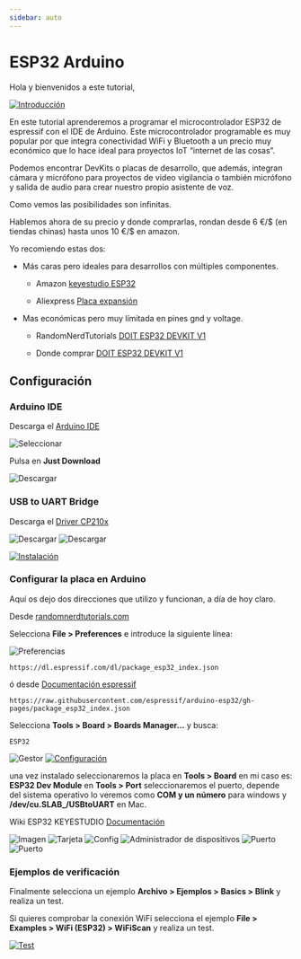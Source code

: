 ```yaml
---
sidebar: auto
---
```


# ESP32 Arduino
 
Hola y bienvenidos a este tutorial,

[![Introducción](../.vuepress/public/img/introduccion.png)](https://www.youtube.com/watch?v=dZ59MDPcrqo&list=PLgh8bcLDakt3KLia5B5ZIEbvhxp41EPiE)


En este tutorial aprenderemos a programar el microcontrolador ESP32 de espressif con el IDE de Arduino. Este microcontrolador programable es muy popular por que integra conectividad WiFi y Bluetooth a un precio muy económico que lo hace ideal para proyectos IoT “internet de las cosas”.

Podemos encontrar DevKits o placas de desarrollo, que además, integran cámara y micrófono para proyectos de video vigilancia o también micrófono y salida de audio para crear nuestro propio asistente de voz. 

Como vemos las posibilidades son infinitas.

Hablemos ahora de su precio y donde comprarlas, rondan desde 6 €/$ (en tiendas chinas) hasta unos 10 €/$ en amazon.

Yo recomiendo estas dos:

  - Más caras pero ideales para desarrollos con múltiples componentes.

    - Amazon [keyestudio ESP32](https://www.amazon.es/KEYESTUDIO-ESP32-Tablero-para-Arduino/dp/B07Q9YDS2V/ref=sr_1_1_sspa?__mk_es_ES=%C3%85M%C3%85%C5%BD%C3%95%C3%91&crid=1VV5PSWXZORF1&keywords=KEYESTUDIO+ESP32+ESP&qid=1656427787&s=electronics&sprefix=keyestudio+esp32+esp%2Celectronics%2C67&sr=1-1-spons&psc=1&spLa=ZW5jcnlwdGVkUXVhbGlmaWVyPUEyNFY2TjE3M1NKT1g3JmVuY3J5cHRlZElkPUEwNTY0NTU0MkcyUkQ5SVIxMzhWVyZlbmNyeXB0ZWRBZElkPUEwNDY1MzU0MUgyTzdTQjJWTU5CRiZ3aWRnZXROYW1lPXNwX2F0ZiZhY3Rpb249Y2xpY2tSZWRpcmVjdCZkb05vdExvZ0NsaWNrPXRydWU=)

    - Aliexpress [Placa expansión](https://es.aliexpress.com/item/1005003886718473.html?_randl_currency=EUR&_randl_shipto=ES&src=google&src=google&albch=shopping&acnt=439-079-4345&slnk=&plac=&mtctp=&albbt=Google_7_shopping&gclsrc=aw.ds&albagn=888888&ds_e_adid=597275634909&ds_e_matchtype=&ds_e_device=c&ds_e_network=u&ds_e_product_group_id=296715514933&ds_e_product_id=es1005003886718473&ds_e_product_merchant_id=109196579&ds_e_product_country=ES&ds_e_product_language=es&ds_e_product_channel=online&ds_e_product_store_id=&ds_url_v=2&albcp=17223524136&albag=139444314471&isSmbAutoCall=false&needSmbHouyi=false&gclid=CjwKCAjwzeqVBhAoEiwAOrEmzRnBA2ar26BMogHojaNW8SsRAOfubELQCQ69rG9bE5hZwdIk3pAIMRoCVjMQAvD_BwE&aff_fcid=274b002edb7747e0af0b15f6bca9aed0-1656428327181-00770-UneMJZVf&aff_fsk=UneMJZVf&aff_platform=aaf&sk=UneMJZVf&aff_trace_key=274b002edb7747e0af0b15f6bca9aed0-1656428327181-00770-UneMJZVf&terminal_id=9900710f2c2345f5a740a37b91807b9d&afSmartRedirect=y)

  - Mas económicas pero muy límitada en pines gnd y voltage.

    - RandomNerdTutorials [DOIT ESP32 DEVKIT V1](https://randomnerdtutorials.com/getting-started-with-esp32/)

    - Donde comprar [DOIT ESP32 DEVKIT V1](https://makeradvisor.com/tools/esp32-dev-board-wi-fi-bluetooth/)


## Configuración

### Arduino IDE

Descarga el [Arduino IDE](https://www.arduino.cc/en/software)

![Seleccionar](../.vuepress/public/img/Arduino01.png)

Pulsa en **Just Download**

![Descargar](../.vuepress/public/img/Arduino02.png "Descargar")

### USB to UART Bridge

Descarga el [Driver CP210x](https://www.silabs.com/developers/usb-to-uart-bridge-vcp-drivers)

![Descargar](../.vuepress/public/img/Driver01.png "Descargar")
![Descargar](../.vuepress/public/img/Driver02.png "Descargar")

[![Instalación](../.vuepress/public/img/instalacion.png)](https://youtu.be/HYHlZOjQw4Q)

### Configurar la placa en Arduino

Aquí os dejo dos direcciones que utilizo y funcionan, a día de hoy claro.

Desde [randomnerdtutorials.com](https://randomnerdtutorials.com/installing-the-esp32-board-in-arduino-ide-windows-instructions/)

Selecciona **File > Preferences** e introduce la siguiente línea:

![Preferencias](../.vuepress/public/img/Preferencias.png "Preferencias")
```
https://dl.espressif.com/dl/package_esp32_index.json
```
ó desde [Documentación espressif](https://docs.espressif.com/projects/arduino-esp32/en/latest/installing.html)
```
https://raw.githubusercontent.com/espressif/arduino-esp32/gh-pages/package_esp32_index.json
```
Selecciona **Tools > Board > Boards Manager…** y busca:
```
ESP32
```
![Gestor](../.vuepress/public/img/Gestor.png "Gestor")
[![Configuración](../.vuepress/public/img/configuracion.png)](https://youtu.be/KuRgwLvH9WY)


una vez instalado seleccionaremos la placa en **Tools > Board** en mi caso es: **ESP32 Dev Module** en **Tools > Port** seleccionaremos el puerto, depende del sistema operativo lo veremos como **COM y un número** para windows y  **/dev/cu.SLAB_/USBtoUART** en Mac.

Wiki ESP32 KEYESTUDIO [Documentación](https://wiki.keyestudio.com/KS0413_keyestudio_ESP32_Core_Board)

![Imagen](../.vuepress/public/img/ImagenTarjeta.png "Imagen")
![Tarjeta](../.vuepress/public/img/Tarjeta.png "Tarjeta")
![Config](../.vuepress/public/img/Config.png "Config")
![Administrador de dispositivos](../.vuepress/public/img/AdmiDispo.png "Administrador de dispositivos")
![Puerto](../.vuepress/public/img/Puerto.png "Puerto")
![Puerto](../.vuepress/public/img/mac.png "Puerto")

### Ejemplos de verificación

Finalmente selecciona un ejemplo **Archivo > Ejemplos > Basics > Blink** y realiza un test.

Si quieres comprobar la conexión WiFi selecciona el ejemplo **File > Examples > WiFi (ESP32) > WiFiScan** y realiza un test.

[![Test](../.vuepress/public/img/test.png)](https://youtu.be/_WU5XLTfZTY)

